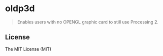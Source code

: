 # oldp3d

> Enables users with no OPENGL graphic card to still use Processing 2.

## License

The MIT License (MIT)
